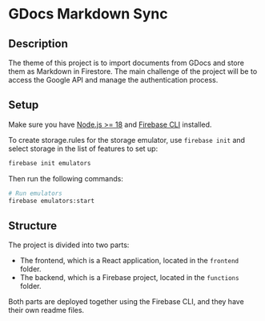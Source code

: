 # GDocs Markdown Sync

## Description

The theme of this project is to import documents from GDocs and store them as Markdown in Firestore. The main challenge of the project will be to access the Google API and manage the authentication process.

## Setup

Make sure you have [Node.js >= 18](https://nodejs.org/) and [Firebase CLI](https://firebase.google.com/docs/cli/) installed.

To create storage.rules for the storage emulator, use `firebase init` and select storage in the list of features to set up:

```bash
firebase init emulators
```

Then run the following commands:

```bash
# Run emulators
firebase emulators:start
```

## Structure

The project is divided into two parts:

- The frontend, which is a React application, located in the `frontend` folder.
- The backend, which is a Firebase project, located in the `functions` folder.

Both parts are deployed together using the Firebase CLI, and they have their own readme files.
